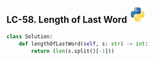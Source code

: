 ## LC-58. Length of Last Word <a href="https://www.python.org" target="_blank" rel="noreferrer"> <img src="https://raw.githubusercontent.com/devicons/devicon/master/icons/python/python-original.svg" alt="python" width="40" height="40"/> </a>

```python
class Solution:
    def lengthOfLastWord(self, s: str) -> int:
        return (len(s.split()[-1]))
```
